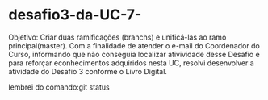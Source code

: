 # desafio3-da-UC-7-
Objetivo: Criar duas ramificações (branchs) e unificá-las ao ramo principal(master).
Com a finalidade de atender o e-mail do Coordenador do Curso, informando  que não
conseguia localizar ativividade desse Desafio e para reforçar econhecimentos adquiridos 
nesta UC, resolvi desenvolver a atividade do Desafio 3 conforme o Livro Digital.  

lembrei do comando:git status